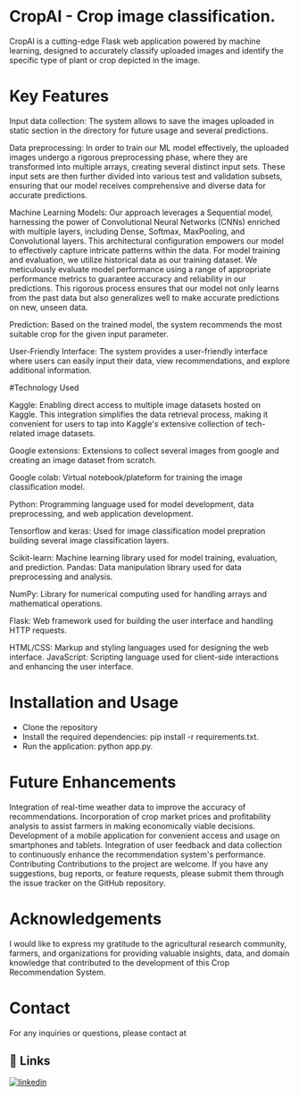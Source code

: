 
# CropAI - Crop image classification.

CropAI is a cutting-edge Flask web application powered by machine learning, designed to accurately classify uploaded images and identify the specific type of plant or crop depicted in the image.

# Key Features
Input data collection:
The system allows to save the images uploaded in static section in the directory for future usage and several predictions.

Data preprocessing:
In order to train our ML model effectively, the uploaded images undergo a rigorous preprocessing phase, where they are transformed into multiple arrays, creating several distinct input sets. These input sets are then further divided into various test and validation subsets, ensuring that our model receives comprehensive and diverse data for accurate predictions.

Machine Learning Models:
Our approach leverages a Sequential model, harnessing the power of Convolutional Neural Networks (CNNs) enriched with multiple layers, including Dense, Softmax, MaxPooling, and Convolutional layers. This architectural configuration empowers our model to effectively capture intricate patterns within the data.
For model training and evaluation, we utilize historical data as our training dataset. We meticulously evaluate model performance using a range of appropriate performance metrics to guarantee accuracy and reliability in our predictions. This rigorous process ensures that our model not only learns from the past data but also generalizes well to make accurate predictions on new, unseen data.

Prediction:
Based on the trained model, the system recommends the most suitable crop for the given input parameter.

User-Friendly Interface:
The system provides a user-friendly interface where users can easily input their data, view recommendations, and explore additional information.

#Technology Used

Kaggle:
Enabling direct access to multiple image datasets hosted on Kaggle. This integration simplifies the data retrieval process, making it convenient for users to tap into Kaggle's extensive collection of tech-related image datasets.

Google extensions:
Extensions to collect several images from google and creating an image dataset from scratch.

Google colab:
Virtual notebook/plateform for training the image classification model.

Python: Programming language used for model development, data preprocessing, and web application development. 

Tensorflow and keras:
Used for image classification model prepration building several image classification layers.

Scikit-learn: Machine learning library used for model training, evaluation, and prediction. Pandas: Data manipulation library used for data preprocessing and analysis. 

NumPy: Library for numerical computing used for handling arrays and mathematical operations. 

Flask: Web framework used for building the user interface and handling HTTP requests. 

HTML/CSS: Markup and styling languages used for designing the web interface. JavaScript: Scripting language used for client-side interactions and enhancing the user interface.

# Installation and Usage

- Clone the repository
- Install the required dependencies: pip install -r requirements.txt.
- Run the application: python app.py.

# Future Enhancements

Integration of real-time weather data to improve the accuracy of recommendations. Incorporation of crop market prices and profitability analysis to assist farmers in making economically viable decisions. Development of a mobile application for convenient access and usage on smartphones and tablets. Integration of user feedback and data collection to continuously enhance the recommendation system's performance. Contributing Contributions to the project are welcome. If you have any suggestions, bug reports, or feature requests, please submit them through the issue tracker on the GitHub repository.

# Acknowledgements

I would like to express my gratitude to the agricultural research community, farmers, and organizations for providing valuable insights, data, and domain knowledge that contributed to the development of this Crop Recommendation System.

# Contact
For any inquiries or questions, please contact at 

## 🔗 Links

[![linkedin](https://img.shields.io/badge/linkedin-0A66C2?style=for-the-badge&logo=linkedin&logoColor=white)](https://www.linkedin.com/in/samarth-soni-b62933182/)

